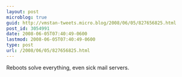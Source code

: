 ```yaml
---
layout: post
microblog: true
guid: http://vmstan-tweets.micro.blog/2008/06/05/827656825.html
post_id: 3054991
date: 2008-06-05T07:40:49-0600
lastmod: 2008-06-05T07:40:49-0600
type: post
url: /2008/06/05/827656825.html
---
```

Reboots solve everything, even sick mail servers.
